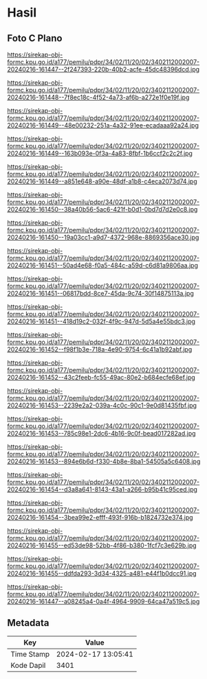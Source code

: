 # Hasil

## Foto C Plano

https://sirekap-obj-formc.kpu.go.id/a177/pemilu/pdpr/34/02/11/20/02/3402112002007-20240216-161447--2f247393-220b-40b2-acfe-45dc48396dcd.jpg

https://sirekap-obj-formc.kpu.go.id/a177/pemilu/pdpr/34/02/11/20/02/3402112002007-20240216-161448--7f8ec18c-4f52-4a73-af6b-a272e1f0e19f.jpg

https://sirekap-obj-formc.kpu.go.id/a177/pemilu/pdpr/34/02/11/20/02/3402112002007-20240216-161449--48e00232-251a-4a32-91ee-ecadaaa92a24.jpg

https://sirekap-obj-formc.kpu.go.id/a177/pemilu/pdpr/34/02/11/20/02/3402112002007-20240216-161449--163b093e-0f3a-4a83-8fbf-1b6ccf2c2c2f.jpg

https://sirekap-obj-formc.kpu.go.id/a177/pemilu/pdpr/34/02/11/20/02/3402112002007-20240216-161449--a851e648-a90e-48df-a1b8-c4eca2073d74.jpg

https://sirekap-obj-formc.kpu.go.id/a177/pemilu/pdpr/34/02/11/20/02/3402112002007-20240216-161450--38a40b56-5ac6-421f-b0d1-0bd7d7d2e0c8.jpg

https://sirekap-obj-formc.kpu.go.id/a177/pemilu/pdpr/34/02/11/20/02/3402112002007-20240216-161450--19a03cc1-a9d7-4372-968e-8869356ace30.jpg

https://sirekap-obj-formc.kpu.go.id/a177/pemilu/pdpr/34/02/11/20/02/3402112002007-20240216-161451--50ad4e68-f0a5-484c-a59d-c6d81a9806aa.jpg

https://sirekap-obj-formc.kpu.go.id/a177/pemilu/pdpr/34/02/11/20/02/3402112002007-20240216-161451--06817bdd-8ce7-45da-9c74-30f14875113a.jpg

https://sirekap-obj-formc.kpu.go.id/a177/pemilu/pdpr/34/02/11/20/02/3402112002007-20240216-161451--418d19c2-032f-4f9c-947d-5d5a4e55bdc3.jpg

https://sirekap-obj-formc.kpu.go.id/a177/pemilu/pdpr/34/02/11/20/02/3402112002007-20240216-161452--f98f1b3e-718a-4e90-9754-6c41a1b92abf.jpg

https://sirekap-obj-formc.kpu.go.id/a177/pemilu/pdpr/34/02/11/20/02/3402112002007-20240216-161452--43c2feeb-fc55-49ac-80e2-b684ecfe68ef.jpg

https://sirekap-obj-formc.kpu.go.id/a177/pemilu/pdpr/34/02/11/20/02/3402112002007-20240216-161453--2239e2a2-039a-4c0c-90c1-9e0d81435fbf.jpg

https://sirekap-obj-formc.kpu.go.id/a177/pemilu/pdpr/34/02/11/20/02/3402112002007-20240216-161453--785c98e1-2dc6-4b16-9c0f-bead017282ad.jpg

https://sirekap-obj-formc.kpu.go.id/a177/pemilu/pdpr/34/02/11/20/02/3402112002007-20240216-161453--894e6b6d-f330-4b8e-8ba1-54505a5c6408.jpg

https://sirekap-obj-formc.kpu.go.id/a177/pemilu/pdpr/34/02/11/20/02/3402112002007-20240216-161454--d3a8a641-8143-43a1-a266-b95b41c95ced.jpg

https://sirekap-obj-formc.kpu.go.id/a177/pemilu/pdpr/34/02/11/20/02/3402112002007-20240216-161454--3bea99e2-efff-493f-916b-b1824732e374.jpg

https://sirekap-obj-formc.kpu.go.id/a177/pemilu/pdpr/34/02/11/20/02/3402112002007-20240216-161455--ed53de98-52bb-4f86-b380-1fcf7c3e629b.jpg

https://sirekap-obj-formc.kpu.go.id/a177/pemilu/pdpr/34/02/11/20/02/3402112002007-20240216-161455--ddfda293-3d34-4325-a481-e44f1b0dcc91.jpg

https://sirekap-obj-formc.kpu.go.id/a177/pemilu/pdpr/34/02/11/20/02/3402112002007-20240216-161447--a08245a4-0a4f-4964-9909-64ca47a519c5.jpg


## Metadata

| Key        | Value               |
| ---------- | ------------------- |
| Time Stamp | 2024-02-17 13:05:41 |
| Kode Dapil | 3401                |



